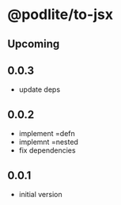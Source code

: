 # @podlite/to-jsx

## Upcoming

## 0.0.3
- update deps

## 0.0.2
- implement =defn
- implemnt =nested
- fix dependencies

## 0.0.1
- initial version

